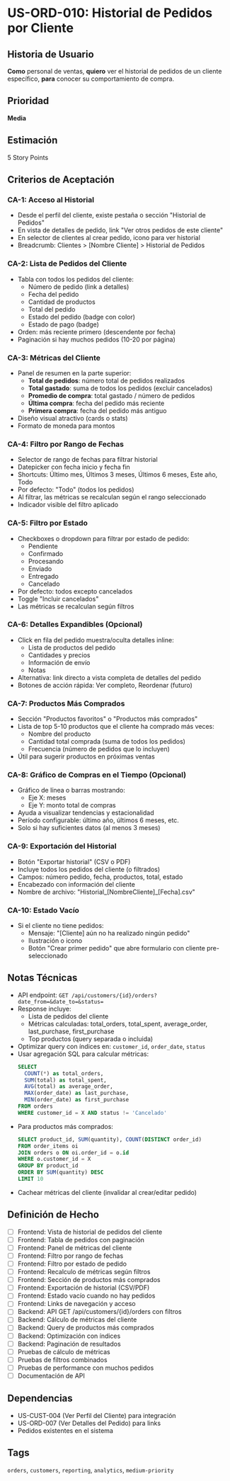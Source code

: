# US-ORD-010: Historial de Pedidos por Cliente

## Historia de Usuario
**Como** personal de ventas,
**quiero** ver el historial de pedidos de un cliente específico,
**para** conocer su comportamiento de compra.

## Prioridad
**Media**

## Estimación
5 Story Points

## Criterios de Aceptación

### CA-1: Acceso al Historial
- Desde el perfil del cliente, existe pestaña o sección "Historial de Pedidos"
- En vista de detalles de pedido, link "Ver otros pedidos de este cliente"
- En selector de clientes al crear pedido, icono para ver historial
- Breadcrumb: Clientes > [Nombre Cliente] > Historial de Pedidos

### CA-2: Lista de Pedidos del Cliente
- Tabla con todos los pedidos del cliente:
  - Número de pedido (link a detalles)
  - Fecha del pedido
  - Cantidad de productos
  - Total del pedido
  - Estado del pedido (badge con color)
  - Estado de pago (badge)
- Orden: más reciente primero (descendente por fecha)
- Paginación si hay muchos pedidos (10-20 por página)

### CA-3: Métricas del Cliente
- Panel de resumen en la parte superior:
  - **Total de pedidos**: número total de pedidos realizados
  - **Total gastado**: suma de todos los pedidos (excluir cancelados)
  - **Promedio de compra**: total gastado / número de pedidos
  - **Última compra**: fecha del pedido más reciente
  - **Primera compra**: fecha del pedido más antiguo
- Diseño visual atractivo (cards o stats)
- Formato de moneda para montos

### CA-4: Filtro por Rango de Fechas
- Selector de rango de fechas para filtrar historial
- Datepicker con fecha inicio y fecha fin
- Shortcuts: Último mes, Últimos 3 meses, Últimos 6 meses, Este año, Todo
- Por defecto: "Todo" (todos los pedidos)
- Al filtrar, las métricas se recalculan según el rango seleccionado
- Indicador visible del filtro aplicado

### CA-5: Filtro por Estado
- Checkboxes o dropdown para filtrar por estado de pedido:
  - Pendiente
  - Confirmado
  - Procesando
  - Enviado
  - Entregado
  - Cancelado
- Por defecto: todos excepto cancelados
- Toggle "Incluir cancelados"
- Las métricas se recalculan según filtros

### CA-6: Detalles Expandibles (Opcional)
- Click en fila del pedido muestra/oculta detalles inline:
  - Lista de productos del pedido
  - Cantidades y precios
  - Información de envío
  - Notas
- Alternativa: link directo a vista completa de detalles del pedido
- Botones de acción rápida: Ver completo, Reordenar (futuro)

### CA-7: Productos Más Comprados
- Sección "Productos favoritos" o "Productos más comprados"
- Lista de top 5-10 productos que el cliente ha comprado más veces:
  - Nombre del producto
  - Cantidad total comprada (suma de todos los pedidos)
  - Frecuencia (número de pedidos que lo incluyen)
- Útil para sugerir productos en próximas ventas

### CA-8: Gráfico de Compras en el Tiempo (Opcional)
- Gráfico de línea o barras mostrando:
  - Eje X: meses
  - Eje Y: monto total de compras
- Ayuda a visualizar tendencias y estacionalidad
- Período configurable: último año, últimos 6 meses, etc.
- Solo si hay suficientes datos (al menos 3 meses)

### CA-9: Exportación del Historial
- Botón "Exportar historial" (CSV o PDF)
- Incluye todos los pedidos del cliente (o filtrados)
- Campos: número pedido, fecha, productos, total, estado
- Encabezado con información del cliente
- Nombre de archivo: "Historial_[NombreCliente]_[Fecha].csv"

### CA-10: Estado Vacío
- Si el cliente no tiene pedidos:
  - Mensaje: "[Cliente] aún no ha realizado ningún pedido"
  - Ilustración o icono
  - Botón "Crear primer pedido" que abre formulario con cliente pre-seleccionado

## Notas Técnicas
- API endpoint: `GET /api/customers/{id}/orders?date_from=&date_to=&status=`
- Response incluye:
  - Lista de pedidos del cliente
  - Métricas calculadas: total_orders, total_spent, average_order, last_purchase, first_purchase
  - Top productos (query separada o incluida)
- Optimizar query con índices en: `customer_id`, `order_date`, `status`
- Usar agregación SQL para calcular métricas:
  ```sql
  SELECT
    COUNT(*) as total_orders,
    SUM(total) as total_spent,
    AVG(total) as average_order,
    MAX(order_date) as last_purchase,
    MIN(order_date) as first_purchase
  FROM orders
  WHERE customer_id = X AND status != 'Cancelado'
  ```
- Para productos más comprados:
  ```sql
  SELECT product_id, SUM(quantity), COUNT(DISTINCT order_id)
  FROM order_items oi
  JOIN orders o ON oi.order_id = o.id
  WHERE o.customer_id = X
  GROUP BY product_id
  ORDER BY SUM(quantity) DESC
  LIMIT 10
  ```
- Cachear métricas del cliente (invalidar al crear/editar pedido)

## Definición de Hecho
- [ ] Frontend: Vista de historial de pedidos del cliente
- [ ] Frontend: Tabla de pedidos con paginación
- [ ] Frontend: Panel de métricas del cliente
- [ ] Frontend: Filtro por rango de fechas
- [ ] Frontend: Filtro por estado de pedido
- [ ] Frontend: Recalculo de métricas según filtros
- [ ] Frontend: Sección de productos más comprados
- [ ] Frontend: Exportación de historial (CSV/PDF)
- [ ] Frontend: Estado vacío cuando no hay pedidos
- [ ] Frontend: Links de navegación y acceso
- [ ] Backend: API GET /api/customers/{id}/orders con filtros
- [ ] Backend: Cálculo de métricas del cliente
- [ ] Backend: Query de productos más comprados
- [ ] Backend: Optimización con índices
- [ ] Backend: Paginación de resultados
- [ ] Pruebas de cálculo de métricas
- [ ] Pruebas de filtros combinados
- [ ] Pruebas de performance con muchos pedidos
- [ ] Documentación de API

## Dependencias
- US-CUST-004 (Ver Perfil del Cliente) para integración
- US-ORD-007 (Ver Detalles del Pedido) para links
- Pedidos existentes en el sistema

## Tags
`orders`, `customers`, `reporting`, `analytics`, `medium-priority`

